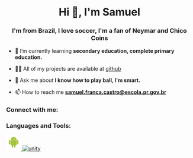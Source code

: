 <h1 align="center">Hi 👋, I'm Samuel</h1>
<h3 align="center">I'm from Brazil, I love soccer, I'm a fan of Neymar and Chico Coins</h3>

- 🌱 I’m currently learning **secondary education, complete primary education.**

- 👨‍💻 All of my projects are available at [github](github)

- 💬 Ask me about **I know how to play ball, I'm smart.**

- 📫 How to reach me **samuel.franca.castro@escola.pr.gov.br**

<h3 align="left">Connect with me:</h3>
<p align="left">
</p>

<h3 align="left">Languages and Tools:</h3>
<p align="left"> <a href="https://developer.android.com" target="_blank" rel="noreferrer"> <img src="https://raw.githubusercontent.com/devicons/devicon/master/icons/android/android-original-wordmark.svg" alt="android" width="40" height="40"/> </a> <a href="https://unity.com/" target="_blank" rel="noreferrer"> <img src="https://www.vectorlogo.zone/logos/unity3d/unity3d-icon.svg" alt="unity" width="40" height="40"/> </a> </p>

